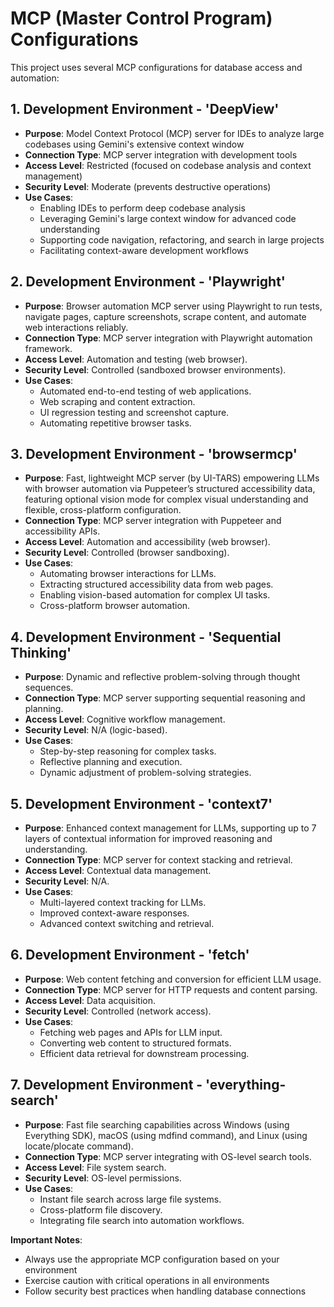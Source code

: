 # MCP (Master Control Program) Configurations

This project uses several MCP configurations for database access and automation:

## 1. Development Environment - 'DeepView'
- **Purpose**: Model Context Protocol (MCP) server for IDEs to analyze large codebases using Gemini's extensive context window
- **Connection Type**: MCP server integration with development tools
- **Access Level**: Restricted (focused on codebase analysis and context management)
- **Security Level**: Moderate (prevents destructive operations)
- **Use Cases**:
  - Enabling IDEs to perform deep codebase analysis
  - Leveraging Gemini's large context window for advanced code understanding
  - Supporting code navigation, refactoring, and search in large projects
  - Facilitating context-aware development workflows

## 2. Development Environment - 'Playwright'
- **Purpose**: Browser automation MCP server using Playwright to run tests, navigate pages, capture screenshots, scrape content, and automate web interactions reliably.
- **Connection Type**: MCP server integration with Playwright automation framework.
- **Access Level**: Automation and testing (web browser).
- **Security Level**: Controlled (sandboxed browser environments).
- **Use Cases**:
  - Automated end-to-end testing of web applications.
  - Web scraping and content extraction.
  - UI regression testing and screenshot capture.
  - Automating repetitive browser tasks.

## 3. Development Environment - 'browsermcp'
- **Purpose**: Fast, lightweight MCP server (by UI-TARS) empowering LLMs with browser automation via Puppeteer’s structured accessibility data, featuring optional vision mode for complex visual understanding and flexible, cross-platform configuration.
- **Connection Type**: MCP server integration with Puppeteer and accessibility APIs.
- **Access Level**: Automation and accessibility (web browser).
- **Security Level**: Controlled (browser sandboxing).
- **Use Cases**:
  - Automating browser interactions for LLMs.
  - Extracting structured accessibility data from web pages.
  - Enabling vision-based automation for complex UI tasks.
  - Cross-platform browser automation.

## 4. Development Environment - 'Sequential Thinking'
- **Purpose**: Dynamic and reflective problem-solving through thought sequences.
- **Connection Type**: MCP server supporting sequential reasoning and planning.
- **Access Level**: Cognitive workflow management.
- **Security Level**: N/A (logic-based).
- **Use Cases**:
  - Step-by-step reasoning for complex tasks.
  - Reflective planning and execution.
  - Dynamic adjustment of problem-solving strategies.

## 5. Development Environment - 'context7'
- **Purpose**: Enhanced context management for LLMs, supporting up to 7 layers of contextual information for improved reasoning and understanding.
- **Connection Type**: MCP server for context stacking and retrieval.
- **Access Level**: Contextual data management.
- **Security Level**: N/A.
- **Use Cases**:
  - Multi-layered context tracking for LLMs.
  - Improved context-aware responses.
  - Advanced context switching and retrieval.

## 6. Development Environment - 'fetch'
- **Purpose**: Web content fetching and conversion for efficient LLM usage.
- **Connection Type**: MCP server for HTTP requests and content parsing.
- **Access Level**: Data acquisition.
- **Security Level**: Controlled (network access).
- **Use Cases**:
  - Fetching web pages and APIs for LLM input.
  - Converting web content to structured formats.
  - Efficient data retrieval for downstream processing.

## 7. Development Environment - 'everything-search'
- **Purpose**: Fast file searching capabilities across Windows (using Everything SDK), macOS (using mdfind command), and Linux (using locate/plocate command).
- **Connection Type**: MCP server integrating with OS-level search tools.
- **Access Level**: File system search.
- **Security Level**: OS-level permissions.
- **Use Cases**:
  - Instant file search across large file systems.
  - Cross-platform file discovery.
  - Integrating file search into automation workflows.

**Important Notes**:
- Always use the appropriate MCP configuration based on your environment
- Exercise caution with critical operations in all environments
- Follow security best practices when handling database connections






